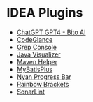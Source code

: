 # IDEA Plugins

- [ChatGPT GPT4 - Bito AI](https://plugins.jetbrains.com/plugin/18289-chatgpt-gpt-4--bito-ai-code-assistant)
- [CodeGlance](https://plugins.jetbrains.com/plugin/18824-codeglance-pro)
- [Grep Console]()
- [Java Visualizer]()
- [Maven Helper]()
- [MyBatisPlus]()
- [Nyan Progress Bar]()
- [Rainbow Brackets]()
- [SonarLint]()

